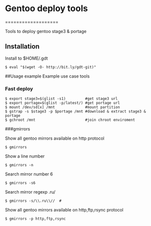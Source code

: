 # Gentoo deploy tools
===================

Tools to deploy gentoo stage3 & portage

## Installation

Install to $HOME/.gdt

    $ eval "$(wget -O- http://bit.ly/gdt-git)" 

##Usage example
Example use case tools

### Fast deploy

    $ export stage3=$(glist -s1)         #get stage3 url 
    $ export portage=$(glist -p/latest/) #get portage url
    $ mount /dev/sd[x] /mnt              #mount partition
    $ gstrap -s $stage3 -p $portage /mnt #download & extract stage3 & portage
    $ gchroot /mnt                       #join chroot enviroment

###gmirrors

Show all gentoo mirrors available on http protocol

    $ gmirrors 

Show a line number

    $ gmirrors -n
    
Search mirror number 6

    $ gmirrors -s6

Search mirror regexp .ru/

    $ gmirrors -s/\\.ru\\//  # 

Show all gentoo mirrors available on http,ftp,rsynс protocol

    $ gmirrors -p http,ftp,rsynс

